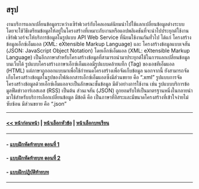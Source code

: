 ## สรุป

งานบริการแลกเปลี่ยนข้อมูลระหว่างเซิร์ฟเวอร์กับไคลเอนต์นิยมนำไปใช้แลกเปลี่ยนข้อมูลต่างระบบ โดยจะใช้วิธีเตรียมข้อมูลให้อยู่ในโครงสร้างที่เหมาะกับงานหรือแอปพลิเคชันที่จะนำไปประยุกต์ใช้งาน เซิร์ฟเวอร์จะให้บริการข้อมูลในรูปแบบ API Web Service ที่นิยมใช้งานกันทั่วไป ได้แก่ โครงสร้างข้อมูลเอ็กซ์เอ็มแอล (XML: eXtensible Markup Language) และ โครงสร้างข้อมูลแบบเจสัน (JSON: JavaScript Object Notation) โดยเอ็กซ์เอ็มแอล (XML: eXtensible Markup Language) เป็นอีกภาษาสำหรับโครงสร้างข้อมูลที่สามารถนำมาประยุกต์ใช้ในการแลกเปลี่ยนข้อมูลบนเว็บได้ รูปแบบโครงสร้างภาษาเอ็กซ์เอ็มแอลมีรูปแบบคล้ายแท็ก (Tag) ของเอชทีเอ็มแอล (HTML) แต่ภาษาถูกออกแบบมาเพื่อใช้กำหนดโครงสร้างเพื่อจัดเก็บข้อมูล นอกจากนี้ ยังสามารถจัดเก็บโครงสร้างข้อมูลในรูปของไฟล์เอกสารเอ็กซ์เอ็มแอลซึ่งมีส่วนขยาย คือ “.xml” รูปแบบการจัดโครงสร้างข้อมูลด้วยเอ็กซ์เอ็มแอลจะเป็นลักษณะชั้นข้อมูล มีตัวอย่างการใช้งาน เช่น รูปแบบบริการข้อมูลฟีดข่าวอาร์เอสเอส (RSS) เป็นต้น ส่วนเจสัน (JSON) ถูกยอมรับให้เป็นมาตรฐานหนึ่งในกลายนำมาใช้สำหรับบริการเลือกเปลี่ยนข้อมูล มีข้อดี คือ เป็นภาษาที่อิสระและมีขนาดโครงสร้างที่เข้าใจง่ายไม่ซับซ้อน มีส่วนขยาย คือ “.json”

---
#### [<< หน้าก่อนหน้า](0803.md) | [หน้าเลือกหัวข้อ](README.md) | [หน้าเลือกบทเรียน](../README.md)
---
#### - [แบบฝึกหัดท้ายบท ตอนที่ 1](0830.md)
#### - [แบบฝึกหัดท้ายบท ตอนที่ 2](0850.md)
#### - [แบบฝึกปฏิบัติท้ายบท](0870.md)
---

